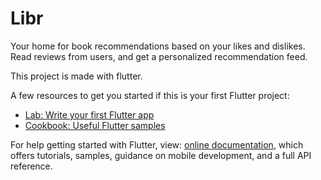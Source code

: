 # Libr

Your home for book recommendations based on your likes and dislikes. Read reviews from users, and get a personalized recommendation feed.

This project is made with flutter.

A few resources to get you started if this is your first Flutter project:

- [Lab: Write your first Flutter app](https://flutter.dev/docs/get-started/codelab)
- [Cookbook: Useful Flutter samples](https://flutter.dev/docs/cookbook)

For help getting started with Flutter, view:
[online documentation](https://flutter.dev/docs), which offers tutorials,
samples, guidance on mobile development, and a full API reference.
